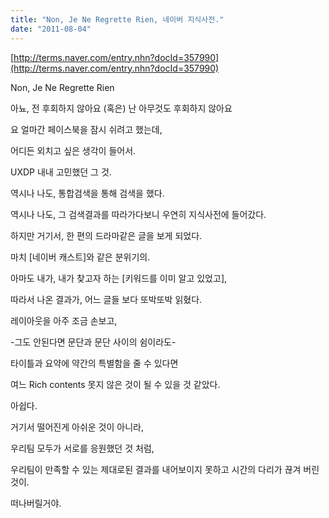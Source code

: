 ```yaml
---
title: "Non, Je Ne Regrette Rien, 네이버 지식사전."
date: "2011-08-04"
---
```


[http://terms.naver.com/entry.nhn?docId=357990](http://terms.naver.com/entry.nhn?docId=357990)  
  
Non, Je Ne Regrette Rien

아뇨, 전 후회하지 않아요 (혹은) 난 아무것도 후회하지 않아요

  

요 얼마간 페이스북을 잠시 쉬려고 했는데,

어디든 외치고 싶은 생각이 들어서.

  

UXDP 내내 고민했던 그 것.

역시나 나도, 통합검색을 통해 검색을 했다.

역시나 나도, 그 검색결과를 따라가다보니 우연히 지식사전에 들어갔다.

하지만 거기서, 한 편의 드라마같은 글을 보게 되었다.

마치 \[네이버 캐스트\]와 같은 분위기의.

아마도 내가, 내가 찾고자 하는 \[키워드를 이미 알고 있었고\],

따라서 나온 결과가, 어느 글들 보다 또박또박 읽혔다.

레이아웃을 아주 조금 손보고,

\-그도 안된다면 문단과 문단 사이의 쉼이라도-

타이틀과 요약에 약간의 특별함을 줄 수 있다면

여느 Rich contents 못지 않은 것이 될 수 있을 것 같았다.

아쉽다.

거기서 떨어진게 아쉬운 것이 아니라,

우리팀 모두가 서로를 응원했던 것 처럼,

우리팀이 만족할 수 있는 제대로된 결과를 내어보이지 못하고 시간의 다리가 끊겨 버린 것이.

  

떠나버릴거야.
